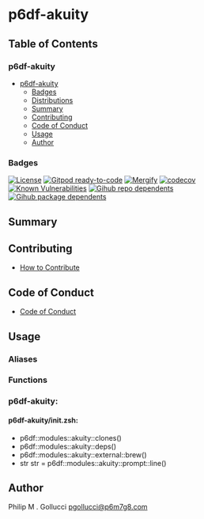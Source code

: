# p6df-akuity

## Table of Contents


### p6df-akuity
- [p6df-akuity](#p6df-akuity)
  - [Badges](#badges)
  - [Distributions](#distributions)
  - [Summary](#summary)
  - [Contributing](#contributing)
  - [Code of Conduct](#code-of-conduct)
  - [Usage](#usage)
  - [Author](#author)

### Badges

[![License](https://img.shields.io/badge/License-Apache%202.0-yellowgreen.svg)](https://opensource.org/licenses/Apache-2.0)
[![Gitpod ready-to-code](https://img.shields.io/badge/Gitpod-ready--to--code-blue?logo=gitpod)](https://gitpod.io/#https://github.com/p6m7g8/p6df-akuity)
[![Mergify](https://img.shields.io/endpoint.svg?url=https://gh.mergify.io/badges/p6m7g8/p6df-akuity/&style=flat)](https://mergify.io)
[![codecov](https://codecov.io/gh/p6m7g8/p6df-akuity/branch/master/graph/badge.svg?token=14Yj1fZbew)](https://codecov.io/gh/p6m7g8/p6df-akuity)
[![Known Vulnerabilities](https://snyk.io/test/github/p6m7g8/p6df-akuity/badge.svg?targetFile=package.json)](https://snyk.io/test/github/p6m7g8/p6df-akuity?targetFile=package.json)
[![Gihub repo dependents](https://badgen.net/github/dependents-repo/p6m7g8/p6df-akuity)](https://github.com/p6m7g8/p6df-akuity/network/dependents?dependent_type=REPOSITORY)
[![Gihub package dependents](https://badgen.net/github/dependents-pkg/p6m7g8/p6df-akuity)](https://github.com/p6m7g8/p6df-akuity/network/dependents?dependent_type=PACKAGE)

## Summary

## Contributing

- [How to Contribute](CONTRIBUTING.md)

## Code of Conduct

- [Code of Conduct](https://github.com/p6m7g8/.github/blob/master/CODE_OF_CONDUCT.md)

## Usage


### Aliases


### Functions

### p6df-akuity:

#### p6df-akuity/init.zsh:

- p6df::modules::akuity::clones()
- p6df::modules::akuity::deps()
- p6df::modules::akuity::external::brew()
- str str = p6df::modules::akuity::prompt::line()



## Author

Philip M . Gollucci <pgollucci@p6m7g8.com>

